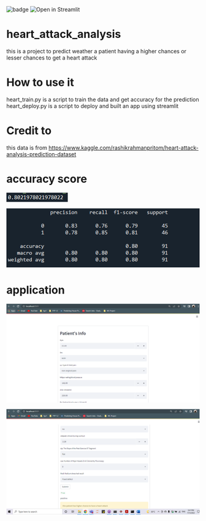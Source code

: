 ![badge](https://img.shields.io/badge/Python-3776AB?style=for-the-badge&logo=python&logoColor=white)
![Open in Streamlit](https://static.streamlit.io/badges/streamlit_badge_black_white.svg)
# heart_attack_analysis
  this is a project to predict weather a patient having a higher chances or lesser chances to get a heart attack


  
# How to use it
 
 heart_train.py is a script to train the data and get accuracy for the prediction
 heart_deploy.py is a script to deploy and built an app using streamlit

# Credit to
this data is from https://www.kaggle.com/rashikrahmanpritom/heart-attack-analysis-prediction-dataset


# accuracy score

![image](static/accuracy_score.PNG)

![myimage](static/classification_report.PNG)

# application
![myimage](static/web_app1.PNG)


![myimage](static/webapp2.PNG)
